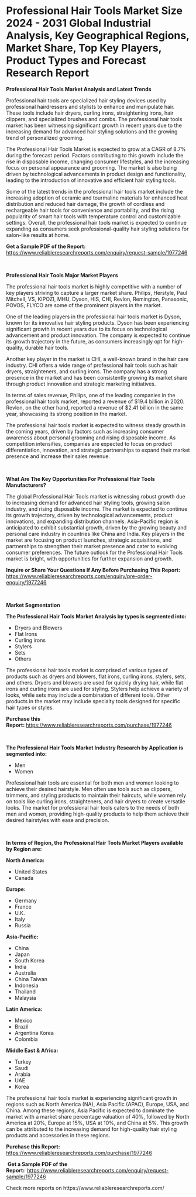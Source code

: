 <p><h1>Professional Hair Tools Market Size 2024 - 2031 Global Industrial Analysis, Key Geographical Regions, Market Share, Top Key Players, Product Types and Forecast Research Report</h1></p><p><strong>Professional Hair Tools Market Analysis and Latest Trends</strong></p>
<p><p>Professional hair tools are specialized hair styling devices used by professional hairdressers and stylists to enhance and manipulate hair. These tools include hair dryers, curling irons, straightening irons, hair clippers, and specialized brushes and combs. The professional hair tools market has been witnessing significant growth in recent years due to the increasing demand for advanced hair styling solutions and the growing trend of personalized grooming.</p><p>The Professional Hair Tools Market is expected to grow at a CAGR of 8.7% during the forecast period. Factors contributing to this growth include the rise in disposable income, changing consumer lifestyles, and the increasing focus on personal appearance and grooming. The market is also being driven by technological advancements in product design and functionality, leading to the introduction of innovative and efficient hair styling tools.</p><p>Some of the latest trends in the professional hair tools market include the increasing adoption of ceramic and tourmaline materials for enhanced heat distribution and reduced hair damage, the growth of cordless and rechargeable hair tools for convenience and portability, and the rising popularity of smart hair tools with temperature control and customizable settings. Overall, the professional hair tools market is expected to continue expanding as consumers seek professional-quality hair styling solutions for salon-like results at home.</p></p>
<p><strong>Get a Sample PDF of the Report:&nbsp;</strong> <a href="https://www.reliableresearchreports.com/enquiry/request-sample/1977246">https://www.reliableresearchreports.com/enquiry/request-sample/1977246</a></p>
<p>&nbsp;</p>
<p><strong>Professional Hair Tools Major Market Players</strong></p>
<p><p>The professional hair tools market is highly competitive with a number of key players striving to capture a larger market share. Philips, Herstyle, Paul Mitchell, VS, KIPOZI, MHU, Dyson, HIS, CHI, Revlon, Remington, Panasonic, POVOS, FLYCO are some of the prominent players in the market.</p><p>One of the leading players in the professional hair tools market is Dyson, known for its innovative hair styling products. Dyson has been experiencing significant growth in recent years due to its focus on technological advancement and product innovation. The company is expected to continue its growth trajectory in the future, as consumers increasingly opt for high-quality, durable hair tools.</p><p>Another key player in the market is CHI, a well-known brand in the hair care industry. CHI offers a wide range of professional hair tools such as hair dryers, straighteners, and curling irons. The company has a strong presence in the market and has been consistently growing its market share through product innovation and strategic marketing initiatives.</p><p>In terms of sales revenue, Philips, one of the leading companies in the professional hair tools market, reported a revenue of $19.4 billion in 2020. Revlon, on the other hand, reported a revenue of $2.41 billion in the same year, showcasing its strong position in the market.</p><p>The professional hair tools market is expected to witness steady growth in the coming years, driven by factors such as increasing consumer awareness about personal grooming and rising disposable income. As competition intensifies, companies are expected to focus on product differentiation, innovation, and strategic partnerships to expand their market presence and increase their sales revenue.</p></p>
<p>&nbsp;</p>
<p><strong>What Are The Key Opportunities For Professional Hair Tools Manufacturers?</strong></p>
<p><p>The global Professional Hair Tools market is witnessing robust growth due to increasing demand for advanced hair styling tools, growing salon industry, and rising disposable income. The market is expected to continue its growth trajectory, driven by technological advancements, product innovations, and expanding distribution channels. Asia-Pacific region is anticipated to exhibit substantial growth, driven by the growing beauty and personal care industry in countries like China and India. Key players in the market are focusing on product launches, strategic acquisitions, and partnerships to strengthen their market presence and cater to evolving consumer preferences. The future outlook for the Professional Hair Tools market is bright, with opportunities for further expansion and growth.</p></p>
<p><strong>Inquire or Share Your Questions If Any Before Purchasing This Report:</strong> <a href="https://www.reliableresearchreports.com/enquiry/pre-order-enquiry/1977246">https://www.reliableresearchreports.com/enquiry/pre-order-enquiry/1977246</a></p>
<p>&nbsp;</p>
<p><strong>Market Segmentation</strong></p>
<p><strong>The Professional Hair Tools Market Analysis by types is segmented into:</strong></p>
<p><ul><li>Dryers and Blowers</li><li>Flat Irons</li><li>Curling irons</li><li>Stylers</li><li>Sets</li><li>Others</li></ul></p>
<p><p>The professional hair tools market is comprised of various types of products such as dryers and blowers, flat irons, curling irons, stylers, sets, and others. Dryers and blowers are used for quickly drying hair, while flat irons and curling irons are used for styling. Stylers help achieve a variety of looks, while sets may include a combination of different tools. Other products in the market may include specialty tools designed for specific hair types or styles.</p></p>
<p><strong>Purchase this Report:&nbsp;</strong><a href="https://www.reliableresearchreports.com/purchase/1977246">https://www.reliableresearchreports.com/purchase/1977246</a></p>
<p>&nbsp;</p>
<p><strong>The Professional Hair Tools Market Industry Research by Application is segmented into:</strong></p>
<p><ul><li>Men</li><li>Women</li></ul></p>
<p><p>Professional hair tools are essential for both men and women looking to achieve their desired hairstyle. Men often use tools such as clippers, trimmers, and styling products to maintain their haircuts, while women rely on tools like curling irons, straighteners, and hair dryers to create versatile looks. The market for professional hair tools caters to the needs of both men and women, providing high-quality products to help them achieve their desired hairstyles with ease and precision.</p></p>
<p>&nbsp;</p>
<p><strong>In terms of Region, the Professional Hair Tools Market Players available by Region are:</strong></p>
<p>
    <p> <strong> North America: </strong>
        <ul>
            <li>United States</li>
            <li>Canada</li>
        </ul>
        </p> 
    <p> <strong> Europe: </strong>
        <ul>
            <li>Germany</li>
            <li>France</li>
            <li>U.K.</li>
            <li>Italy</li>
            <li>Russia</li>
        </ul>
        </p> 
    <p> <strong> Asia-Pacific: </strong>
        <ul>
            <li>China</li>
            <li>Japan</li>
            <li>South Korea</li>
            <li>India</li>
            <li>Australia</li>
            <li>China Taiwan</li>
            <li>Indonesia</li>
            <li>Thailand</li>
            <li>Malaysia</li>
        </ul>
        </p> 
    <p> <strong> Latin America: </strong>
        <ul>
            <li>Mexico</li>
            <li>Brazil</li>
            <li>Argentina Korea</li>
            <li>Colombia</li>
        </ul>
        </p> 
    <p> <strong> Middle East & Africa: </strong>
        <ul>
            <li>Turkey</li>
            <li>Saudi</li>
            <li>Arabia</li>
            <li>UAE</li>
            <li>Korea</li>
        </ul>
    </p>
    </p>
<p><p>The professional hair tools market is experiencing significant growth in regions such as North America (NA), Asia Pacific (APAC), Europe, USA, and China. Among these regions, Asia Pacific is expected to dominate the market with a market share percentage valuation of 40%, followed by North America at 20%, Europe at 15%, USA at 10%, and China at 5%. This growth can be attributed to the increasing demand for high-quality hair styling products and accessories in these regions.</p></p>
<p><strong>Purchase this Report: </strong><a href="https://www.reliableresearchreports.com/purchase/1977246">https://www.reliableresearchreports.com/purchase/1977246</a></p>
<p>&nbsp;<strong>Get a Sample PDF of the Report:&nbsp;&nbsp;</strong><a href="https://www.reliableresearchreports.com/enquiry/request-sample/1977246">https://www.reliableresearchreports.com/enquiry/request-sample/1977246</a></p>
<p><strong></strong></p>
<p>Check more reports on https://www.reliableresearchreports.com/</p>